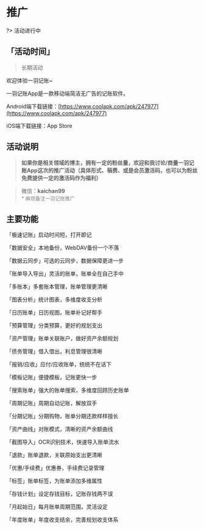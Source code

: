 # 推广

?> 活动进行中

## 「活动时间」

> 长期活动

欢迎体验一羽记账~

一羽记账App是一款移动端简洁无广告的记账软件。

Android端下载链接：[https://www.coolapk.com/apk/247977](https://www.coolapk.com/apk/247977)

iOS端下载链接：App Store

## 活动说明

> **如果你是相关领域的博主，拥有一定的粉丝量，欢迎和我讨论/商量一羽记账App这次的推广活动（具体形式、稿费、或是会员激活码，也可以为粉丝免费提供一定的激活码作为福利）**

> 微信：**kaichan99**<br><font color=gray size=2>* 麻烦备注一羽记账推广</font>

## 主要功能

「极速记账」启动时间短，打开即记

「数据安全」本地备份，WebDAV备份一个不落

「数据云同步」可选的云同步，数据保障更进一步

「账单导入导出」灵活的账单，账单全在自己手中

「多账本」多套账本管理，账单管理更清晰

「图表分析」统计图表，多维度收支分析

「日历账单」日历视图，账单补记好帮手

「预算管理」分类预算，更好的规划支出

「资产管理」账单关联账户，做好资产余额规划

「债务管理」借入借出，利息管理很清晰

「报销/应收」应付/应收账单，统统不在话下

「模板记账」便捷模板，记账更快一步

「搜索账单」强大的账单搜索，多维度回顾历史账单

「周期记账」周期自动记账，解放双手

「分期记账」分期购物，账单分期还款样样擅长

「资产曲线」对账模式，清晰的资产余额曲线

「截图导入」OCR识别技术，快速导入账单流水

「退款」账单退款，关联原始支出更清晰

「优惠/手续费」优惠券，手续费记录管理

「标签」账单标签，为账单添加多维属性

「存钱计划」设定存钱目标，记账存钱两不误

「月起始日」每月账单周期范围，灵活设定

「年度账单」年度收支结余，完善规划收支体系